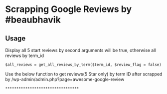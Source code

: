 # Scrapping Google Reviews by #beaubhavik

## Usage

Display all 5 start reviews by second arguments will be true, otherwise all reviews by term_id
```shell
$all_reviews = get_all_reviews_by_term($term_id, $review_flag = false)
```
Use the below function to get reviews(5 Star only) by term ID after scrapped by /wp-admin/admin.php?page=awesome-google-review
```shell
*********************************
